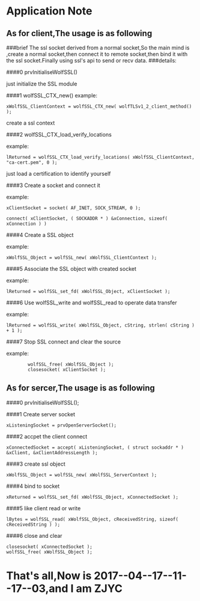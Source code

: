 
# Application Note #

## As for client,The usage is as following ##

###brief
The ssl socket derived from a normal socket,So the main mind is ,create a normal socket,then connect it to remote socket,then bind it with the ssl socket.Finally using ssl's api to send or recv data.
###details:

####0 prvInitialiseWolfSSL()

just initialize the SSL module

####1 wolfSSL_CTX_new()
example:

	xWolfSSL_ClientContext = wolfSSL_CTX_new( wolfTLSv1_2_client_method() );

create a ssl context

####2 wolfSSL_CTX_load_verify_locations

example:

	lReturned = wolfSSL_CTX_load_verify_locations( xWolfSSL_ClientContext, "ca-cert.pem", 0 );

just load a certification to identify yourself

####3 Create a socket and connect it

example:

    xClientSocket = socket( AF_INET, SOCK_STREAM, 0 );

	connect( xClientSocket, ( SOCKADDR * ) &xConnection, sizeof( xConnection ) )

####4 Create a SSL object

example:

    xWolfSSL_Object = wolfSSL_new( xWolfSSL_ClientContext );

####5 Associate the SSL object with created socket

example:

    lReturned = wolfSSL_set_fd( xWolfSSL_Object, xClientSocket );

####6 Use wolfSSL_write and wolfSSL_read to operate data transfer

example:

    lReturned = wolfSSL_write( xWolfSSL_Object, cString, strlen( cString ) + 1 );

####7 Stop SSL connect and clear the source

example:

			wolfSSL_free( xWolfSSL_Object );
			closesocket( xClientSocket );

## As for sercer,The usage is as following ##

####0 prvInitialiseWolfSSL();

####1 Create server socket

	xListeningSocket = prvOpenServerSocket();

####2 accpet the client connect

	xConnectedSocket = accept( xListeningSocket, ( struct sockaddr * ) &xClient, &xClientAddressLength );

####3 create ssl object

	xWolfSSL_Object = wolfSSL_new( xWolfSSL_ServerContext );

####4 bind to socket

	xReturned = wolfSSL_set_fd( xWolfSSL_Object, xConnectedSocket );

####5 like client read or write

	lBytes = wolfSSL_read( xWolfSSL_Object, cReceivedString, sizeof( cReceivedString ) );

####6 close and clear

	closesocket( xConnectedSocket );
	wolfSSL_free( xWolfSSL_Object );

# **That's all,Now is 2017--04--17--11--17--03,and I am ZJYC** #

















